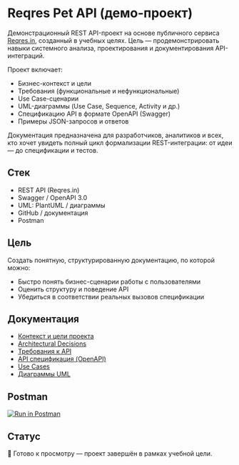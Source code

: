 # Reqres Pet API (демо-проект)

Демонстрационный REST API-проект на основе публичного сервиса [Reqres.in](https://reqres.in), созданный в учебных целях. Цель — продемонстрировать навыки системного анализа, проектирования и документирования API-интеграций.

Проект включает:
- Бизнес-контекст и цели
- Требования (функциональные и нефункциональные)
- Use Case-сценарии
- UML-диаграммы (Use Case, Sequence, Activity и др.)
- Спецификацию API в формате OpenAPI (Swagger)
- Примеры JSON-запросов и ответов

Документация предназначена для разработчиков, аналитиков и всех, кто хочет увидеть полный цикл формализации REST-интеграции: от идеи — до спецификации и тестов.

## Стек

- REST API (Reqres.in)
- Swagger / OpenAPI 3.0
- UML: PlantUML / диаграммы
- GitHub / документация
- Postman

## Цель

Создать понятную, структурированную документацию, по которой можно:
- Быстро понять бизнес-сценарии работы с пользователями
- Оценить структуру и поведение API
- Убедиться в соответствии реальных вызовов спецификации

## Документация
- [Контекст и цели проекта](./support-api/docs/context.md)
- [Architectural Decisions](./support-api/docs/decisions.md)
- [Требования к API](./support-api/docs/requirements.md)
- [API спецификация (OpenAPI)](./support-api/openapi.yaml)
- [Use Cases](./support-api/docs/use-cases.md)
- [Диаграммы UML](./support-api/docs/uml/diagram_list.md)

## Postman
[![Run in Postman](https://run.pstmn.io/button.svg)](https://dmitriyk-7769080.postman.co/workspace/Dmitriy-K's-Workspace~7acc78c4-f88c-4873-8fef-f1b19c4db1ee/collection/45615975-b35ecbbf-0b58-41b2-8b49-91daf9d85030?action=share&creator=45615975)

## Статус

📘 Готово к просмотру — проект завершён в рамках учебной цели.
